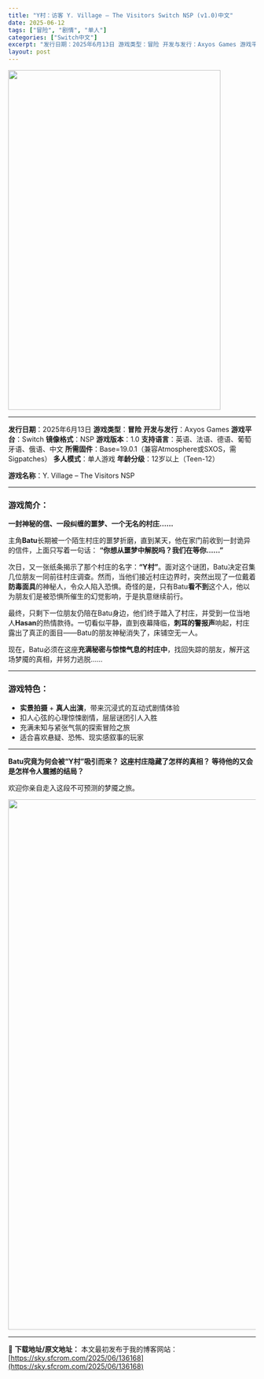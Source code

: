 ```yaml
---
title: "Y村：访客 Y. Village – The Visitors Switch NSP (v1.0)中文"
date: 2025-06-12
tags: ["冒险", "剧情", "单人"]
categories: ["Switch中文"]
excerpt: "发行日期：2025年6月13日 游戏类型：冒险 开发与发行：Axyos Games 游戏平台：Switch 镜像格式：NSP 游戏版本：1.0 支持语言：英语、法语、德语、葡萄牙语、俄语、中文 所需固件：Base=19.0.1（兼容Atmosphere或SXOS，需Sigpatches） 多人模式：&hellip;"
layout: post
---
```


<img class="aligncenter size-full wp-image-136170" src="https://sky.sfcrom.com/wp-content/uploads/2025/06/2025061208583793.webp" alt="" width="432" height="692" />

<hr />

<strong>发行日期</strong>：2025年6月13日
<strong>游戏类型</strong>：<strong>冒险</strong>
<strong>开发与发行</strong>：Axyos Games
<strong>游戏平台</strong>：Switch
<strong>镜像格式</strong>：NSP
<strong>游戏版本</strong>：1.0
<strong>支持语言</strong>：英语、法语、德语、葡萄牙语、俄语、中文
<strong>所需固件</strong>：Base=19.0.1（兼容Atmosphere或SXOS，需Sigpatches）
<strong>多人模式</strong>：单人游戏
<strong>年龄分级</strong>：12岁以上（Teen-12）

<strong>游戏名称</strong>：Y. Village – The Visitors NSP

<hr />

<h3><strong>游戏简介：</strong></h3>
<strong>一封神秘的信、一段纠缠的噩梦、一个无名的村庄……</strong>

主角<strong>Batu</strong>长期被一个陌生村庄的噩梦折磨，直到某天，他在家门前收到一封诡异的信件，上面只写着一句话：
<strong>“你想从噩梦中解脱吗？我们在等你……”</strong>

次日，又一张纸条揭示了那个村庄的名字：<strong>“Y村”</strong>。面对这个谜团，Batu决定召集几位朋友一同前往村庄调查。然而，当他们接近村庄边界时，突然出现了一位戴着<strong>防毒面具</strong>的神秘人，令众人陷入恐惧。奇怪的是，只有Batu<strong>看不到</strong>这个人，他以为朋友们是被恐惧所催生的幻觉影响，于是执意继续前行。

最终，只剩下一位朋友仍陪在Batu身边，他们终于踏入了村庄，并受到一位当地人<strong>Hasan</strong>的热情款待。一切看似平静，直到夜幕降临，<strong>刺耳的警报声</strong>响起，村庄露出了真正的面目——Batu的朋友神秘消失了，床铺空无一人。

现在，Batu必须在这座<strong>充满秘密与惊悚气息的村庄中</strong>，找回失踪的朋友，解开这场梦魇的真相，并努力逃脱……

<hr />

<h3><strong>游戏特色：</strong></h3>
<ul>
 	<li><strong>实景拍摄</strong> + <strong>真人出演</strong>，带来沉浸式的互动式剧情体验</li>
 	<li>扣人心弦的心理惊悚剧情，层层谜团引人入胜</li>
 	<li>充满未知与紧张气氛的探索冒险之旅</li>
 	<li>适合喜欢悬疑、恐怖、现实感叙事的玩家</li>
</ul>

<hr />

<strong>Batu究竟为何会被“Y村”吸引而来？</strong>
<strong>这座村庄隐藏了怎样的真相？</strong>
<strong>等待他的又会是怎样令人震撼的结局？</strong>

欢迎你亲自走入这段不可预测的梦魇之旅。

<img class="aligncenter size-full wp-image-136169" src="https://sky.sfcrom.com/wp-content/uploads/2025/06/202506120858379.webp" alt="" width="1920" height="1080" />
<div class="notranslate" style="all: initial;"></div>

---
📖 **下载地址/原文地址：** 本文最初发布于我的博客网站：[https://sky.sfcrom.com/2025/06/136168](https://sky.sfcrom.com/2025/06/136168)

